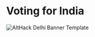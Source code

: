 # Voting for India

![AltHack Delhi Banner Template](https://github.com/yashrawat2362/IBC/assets/126330519/13972969-0fce-4d6e-8bc1-0523a7fedb02)
